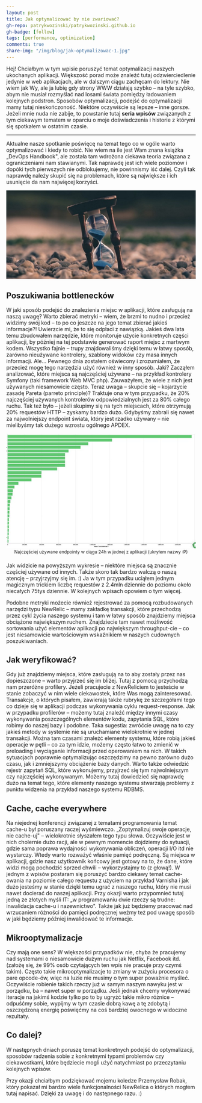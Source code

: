 ```yaml
---
layout: post
title: Jak optymalizować by nie zwariować?
gh-repo: patrykwozinski/patrykwozinski.github.io
gh-badge: [follow]
tags: [performance, optimization]
comments: true
share-img: "/img/blog/jak-optymalizowac-1.jpg"
---
```


Hej! Chciałbym w tym wpisie poruszyć temat optymalizacji naszych ukochanych aplikacji. Większość porad może znaleźć tutaj odzwierciedlenie jedynie w web aplikacjach, ale w dalszym ciągu zachęcam do lektury. Nie wiem jak Wy, ale ja lubię gdy strony WWW działają szybko – na tyle szybko, abym nie musiał rozmyślać nad losami świata pomiędzy ładowaniem kolejnych podstron. Sposobów optymalizacji, podejść do optymalizacji mamy tutaj nieskończoność. Niektóre oczywiście są lepsze – inne gorsze. Jeżeli mnie nuda nie zabije, to powstanie tutaj **seria wpisów** związanych z tym ciekawym tematem w oparciu o moje doświadczenia i historie z którymi się spotkałem w ostatnim czasie.

---

Aktualne nasze spotkanie poświęcę na temat tego co w ogóle warto optymalizować i kiedy to robić. Nie wiem na ile jest Wam znana książka „DevOps Handbook", ale została tam wdrożona ciekawa teoria związana z ograniczeniami nam stawianymi. Tak naprawdę jest ich wiele poziomów i dopóki tych pierwszych nie odblokujemy, nie powinnismy iść dalej. Czyli tak naprawdę należy skupić się na problemach, które są największe i ich usunięcie da nam najwięcej korzyści.

<p align="center">
    <img src="/img/blog/jak-optymalizowac-1.jpg" alt="Time"/>
</p>

## Poszukiwania bottlenecków
W jaki sposób podejść do znalezienia miejsc w aplikacji, które zasługują na naszą uwagę? Warto zbierać metryki – wiem, że brzmi to nudno i przecież widzimy swój kod – to po co jeszcze na jego temat zbierać jakieś informacje?! Uwierzcie mi, że to się odpłaci z nawiązką. Jakieś dwa lata temu zbudowałem narzędzie, które monitoruje użycie konkretnych części aplikacji, by później na tej podstawie generować raport miejsc z martwym kodem. Wszystko fajnie – trupy znajdowaliśmy dzięki temu w łatwy sposób, zarówno nieużywane kontrolery, szablony widoków czy masa innych informacji. Ale… Pewnego dnia zostałem oświecony i zrozumiałem, że przecież mogę tego narzędzia użyć również w inny sposób. Jaki? Zacząłem analizować, które miejsca są najczęściej używane – na przykład kontrolery Symfony (taki framework Web MVC php). Zauważyłem, że wiele z nich jest używanych niesamowicie często. Teraz uwaga – skupcie się – kojarzycie zasadę Pareta (parreto principle)? Traktuje ona w tym przypadku, że 20% najczęściej używanych kontrolerów odpowiedzialnych jest za 80% całego ruchu. Tak też było – jeżeli skupimy się na tych miejscach, które otrzymują 20% requestów HTTP – zyskamy bardzo dużo. Gdybyśmy zabrali się nawet za najwolniejszy endpoint świata, który jest rzadko używany – nie mielibyśmy tak dużego wzrostu ogólnego APDEX.

<p align="center">
  <img src="/img/blog/jak-optymalizowac-2.jpg" alt="Usage analyse"/>
  <sup>Najczęściej używane endpointy w ciągu 24h w jednej z aplikacji (ukryłem nazwy :P)</sup>
</p>

Jak widzicie na powyższym wykresie – niektóre miejsca są znacznie częściej używane od innych. Także skoro tak bardzo walczą o naszą atencję – przyjrzyjmy się im. :) Ja w tym przypadku uciąłem jednym magicznym trickiem liczbę requestów z 2.4mln dziennie do poziomu około niecałych 75tys dziennie. W kolejnych wpisach opowiem o tym więcej.

Podobne metryki możecie również rejestrować za pomocą rozbudowanych narzędzi typu NewRelic – mamy zakładkę transakcji, które przechodzą przez cykl życia naszego systemu i tam w łatwy sposób znajdziemy miejsca obciążone największym ruchem. Znajdziecie tam nawet możliwość sortowania użyć elementów aplikacji po największym throughput-cie – co jest niesamowicie wartościowym wskaźnikiem w naszych cudownych poszukiwaniach.

## Jak weryfikować?
Gdy już znajdziemy miejsca, które zasługują na to aby zostały przez nas dopieszczone – warto przyjrzeć się im bliżej. Tutaj z pomocą przychodzą nam przeróżne profilery. Jeżeli pracujecie z NewReliciem to jesteście w stanie zobaczyć w nim wiele ciekawostek, które Was mogą zainteresować. Transakcje, o których pisałem, zawierają także rubrykę ze szczegółami tego co dzieje się w aplikacji podczas wykonywania cyklu request-response. Jak w przypadku profilerów – możemy tutaj znaleźć między innymi czasy wykonywania poszczególnych elementów kodu, zapytania SQL, które robimy do naszej bazy i podobne. Taka sugestia: zwróćcie uwagę na to czy jakieś metody w systemie nie są uruchamiane wielokrotnie w jednej transakcji. Można tam czasami znaleźć elementy systemu, które robią jakieś operacje w pętli – co za tym idzie, możemy często łatwo to zmienić w preloading i wyciąganie informacji przed operowaniem na nich. W takich sytuacjach poprawnie optymalizując oszczędzimy na pewno zarówno dużo czasu, jak i zmniejszymy obciążenie bazy danych. Warto także odwiedzić rejestr zapytań SQL, które wykonujemy, przyjrzeć się tym najwolniejszym czy najczęściej wykonywanym. Możemy tutaj dowiedzieć się naprawdę dużo na temat tego, które elementy naszego systemu stwarzają problemy z punktu widzenia na przykład naszego systemu RDBMS.

## Cache, cache everywhere
Na niejednej konferencji związanej z tematami programowania temat cache-u był poruszany raczej wyśmiewczo. „Zoptymalizuj swoje operacje, nie cache-uj" – wielokrotnie słyszałem tego typu słowa. Oczywiście jest w nich cholernie dużo racji, ale w pewnym momencie dojdziemy do sytuacji, gdzie sama poprawa wydajności wykonywania obliczeń, operacji I/O itd nie wystarczy. Wtedy warto rozważyć właśnie pamięć podręczną. Są miejsca w aplikacji, gdzie nasz użytkownik końcowy jest gotowy na to, że dane, które widzi mogą pochodzić sprzed chwili – wykorzystajmy to (z głową!). W jednym z wpisów postaram się poruszyć bardzo ciekawy temat cache-owania na poziomie całego requestu z użyciem na przykład Varnisha i jak dużo jesteśmy w stanie dzięki temu ugrać z naszego ruchu, który nie musi nawet docierać do naszej aplikacji.
Przy okazji warto przypomnieć tutaj jedną ze złotych myśli IT: „w programowaniu dwie rzeczy są trudne: inwalidacja cache-u i nazewnictwo". Także jak już będziemy pracować nad wrzucaniem różności do pamięci podręcznej weźmy też pod uwagę sposób w jaki będziemy później inwalidować te informacje.

## Mikrooptymalizacje
Czy mają one sens? W większości przypadków nie, chyba że pracujemy nad systemami o niesamowicie dużym ruchu jak Netflix, Facebook itd. (założę się, że 99% osób czytających ten wpis nie pracuje przy czymś takim). Często takie mikrooptymalizacje to zmiany w zużyciu procesora o pare opcode-ów, więc na luzie nie musimy o tym super poważnie myśleć. Oczywiście robienie takich rzeczy już w samym naszym nawyku jest w porządku, ba – nawet super w porządku. Jeśli jednak chcemy wykonywać iteracje na jakimś kodzie tylko po to by ugryźć takie mikro różnice – odpuśćmy sobie, wypijmy w tym czasie dobrą kawę a tę zdobytą i oszczędzoną energię poświęćmy na coś bardziej owocnego w widoczne rezultaty.

## Co dalej?
W następnych dniach poruszę temat konkretnych podejść do optymalizacji, sposobów radzenia sobie z konkretnymi typami problemów czy ciekawostkami, które będziecie mogli użyć natychmiast po przeczytaniu kolejnych wpisów.


Przy okazji chciałbym podziękować mojemu koledze Przemysław Robak, który pokazał mi bardzo wiele funkcjonalności NewRelica o których mogłem tutaj napisać. Dzięki za uwagę i do następnego razu. :)
